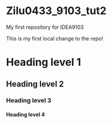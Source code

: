 # Zilu0433_9103_tut2
My first repository for IDEA9103

This is my first local change to the repo!

# Heading level 1
## Heading level 2
### Heading level 3
#### Heading level 4
